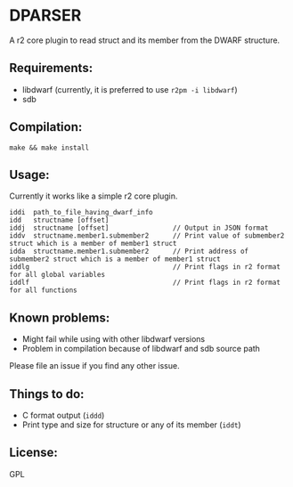 DPARSER
=======

A r2 core plugin to read struct and its member from the DWARF structure.

Requirements:
-------------

 - libdwarf (currently, it is preferred to use `r2pm -i libdwarf`)
 - sdb

Compilation:
------------

```make && make install```

Usage:
------

Currently it works like a simple r2 core plugin.

```
iddi  path_to_file_having_dwarf_info
idd   structname [offset]
iddj  structname [offset]                // Output in JSON format
iddv  structname.member1.submember2      // Print value of submember2 struct which is a member of member1 struct
idda  structname.member1.submember2      // Print address of submember2 struct which is a member of member1 struct
iddlg                                    // Print flags in r2 format for all global variables
iddlf                                    // Print flags in r2 format for all functions
```

Known problems:
---------------

+ Might fail while using with other libdwarf versions
+ Problem in compilation because of libdwarf and sdb source path

Please file an issue if you find any other issue.

Things to do:
-------------

 - C format output (`iddd`)
 - Print type and size for structure or any of its member (`iddt`)

License:
--------

GPL
